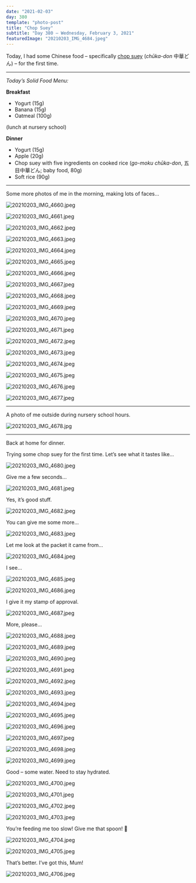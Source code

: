 ```yaml
---
date: "2021-02-03"
day: 380
template: "photo-post"
title: "Chop Suey"
subtitle: "Day 380 – Wednesday, February 3, 2021"
featuredImage: "20210203_IMG_4684.jpeg"
---
```


Today, I had some Chinese food – specifically <a href="https://en.wikipedia.org/wiki/Chop_suey">chop suey</a> (*chūka-don* 中華どん) – for the first time.

<hr />

_Today’s Solid Food Menu:_

**Breakfast**

- Yogurt (15g)
- Banana (15g)
- Oatmeal (100g)

(lunch at nursery school)

**Dinner**

- Yogurt (15g)
- Apple (20g)
- Chop suey with five ingredients on cooked rice (*go-moku chūka-don*, 五目中華どん; baby food, 80g)
- Soft rice (90g)

<hr />

Some more photos of me in the morning, making lots of faces…

![20210203_IMG_4660.jpeg](20210203_IMG_4660.jpeg)

![20210203_IMG_4661.jpeg](20210203_IMG_4661.jpeg)

![20210203_IMG_4662.jpeg](20210203_IMG_4662.jpeg)

![20210203_IMG_4663.jpeg](20210203_IMG_4663.jpeg)

![20210203_IMG_4664.jpeg](20210203_IMG_4664.jpeg)

![20210203_IMG_4665.jpeg](20210203_IMG_4665.jpeg)

![20210203_IMG_4666.jpeg](20210203_IMG_4666.jpeg)

![20210203_IMG_4667.jpeg](20210203_IMG_4667.jpeg)

![20210203_IMG_4668.jpeg](20210203_IMG_4668.jpeg)

![20210203_IMG_4669.jpeg](20210203_IMG_4669.jpeg)

![20210203_IMG_4670.jpeg](20210203_IMG_4670.jpeg)

![20210203_IMG_4671.jpeg](20210203_IMG_4671.jpeg)

![20210203_IMG_4672.jpeg](20210203_IMG_4672.jpeg)

![20210203_IMG_4673.jpeg](20210203_IMG_4673.jpeg)

![20210203_IMG_4674.jpeg](20210203_IMG_4674.jpeg)

![20210203_IMG_4675.jpeg](20210203_IMG_4675.jpeg)

![20210203_IMG_4676.jpeg](20210203_IMG_4676.jpeg)

![20210203_IMG_4677.jpeg](20210203_IMG_4677.jpeg)

<hr />

A photo of me outside during nursery school hours.

![20210203_IMG_4678.jpg](20210203_IMG_4678.jpg)

<hr />

Back at home for dinner.

Trying some chop suey for the first time. Let’s see what it tastes like…

![20210203_IMG_4680.jpeg](20210203_IMG_4680.jpeg)

Give me a few seconds…

![20210203_IMG_4681.jpeg](20210203_IMG_4681.jpeg)

Yes, it’s good stuff.

![20210203_IMG_4682.jpeg](20210203_IMG_4682.jpeg)

You can give me some more…

![20210203_IMG_4683.jpeg](20210203_IMG_4683.jpeg)

Let me look at the packet it came from…

![20210203_IMG_4684.jpeg](20210203_IMG_4684.jpeg)

I see…

![20210203_IMG_4685.jpeg](20210203_IMG_4685.jpeg)

![20210203_IMG_4686.jpeg](20210203_IMG_4686.jpeg)

I give it my stamp of approval.

![20210203_IMG_4687.jpeg](20210203_IMG_4687.jpeg)

More, please…

![20210203_IMG_4688.jpeg](20210203_IMG_4688.jpeg)

![20210203_IMG_4689.jpeg](20210203_IMG_4689.jpeg)

![20210203_IMG_4690.jpeg](20210203_IMG_4690.jpeg)

![20210203_IMG_4691.jpeg](20210203_IMG_4691.jpeg)

![20210203_IMG_4692.jpeg](20210203_IMG_4692.jpeg)

![20210203_IMG_4693.jpeg](20210203_IMG_4693.jpeg)

![20210203_IMG_4694.jpeg](20210203_IMG_4694.jpeg)

![20210203_IMG_4695.jpeg](20210203_IMG_4695.jpeg)

![20210203_IMG_4696.jpeg](20210203_IMG_4696.jpeg)

![20210203_IMG_4697.jpeg](20210203_IMG_4697.jpeg)

![20210203_IMG_4698.jpeg](20210203_IMG_4698.jpeg)

![20210203_IMG_4699.jpeg](20210203_IMG_4699.jpeg)

Good – some water. Need to stay hydrated.

![20210203_IMG_4700.jpeg](20210203_IMG_4700.jpeg)

![20210203_IMG_4701.jpeg](20210203_IMG_4701.jpeg)

![20210203_IMG_4702.jpeg](20210203_IMG_4702.jpeg)

![20210203_IMG_4703.jpeg](20210203_IMG_4703.jpeg)

You’re feeding me too slow! Give me that spoon! 🥄

![20210203_IMG_4704.jpeg](20210203_IMG_4704.jpeg)

![20210203_IMG_4705.jpeg](20210203_IMG_4705.jpeg)

That’s better. I’ve got this, Mum!

![20210203_IMG_4706.jpeg](20210203_IMG_4706.jpeg)
